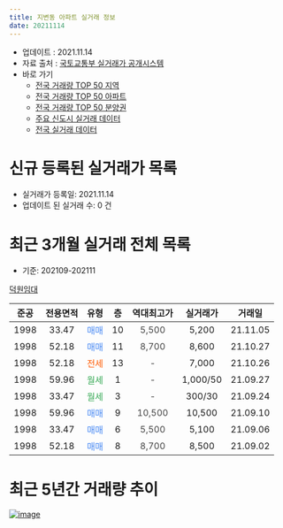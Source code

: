 ```yaml
---
title: 지변동 아파트 실거래 정보
date: 20211114
---
```


* 업데이트 : 2021.11.14
* 자료 출처 : [국토교통부 실거래가 공개시스템](http://rt.molit.go.kr)
* 바로 가기
    * [전국 거래량 TOP 50 지역](https://apt-info.github.io/apt-trade-info/tr)
    * [전국 거래량 TOP 50 아파트](https://apt-info.github.io/apt-trade-info/ta)
    * [전국 거래량 TOP 50 분양권](https://apt-info.github.io/apt-trade-info/tb)
    * [주요 신도시 실거래 데이터](https://apt-info.github.io/apt-trade-info/newtown)
    * [전국 실거래 데이터](https://apt-info.github.io/apt-trade-info/all)



<script async src="https://pagead2.googlesyndication.com/pagead/js/adsbygoogle.js"></script>
<!-- 기본광고 -->
<ins class="adsbygoogle"
     style="display:block"
     data-ad-client="ca-pub-1142216861245946"
     data-ad-slot="4805727019"
     data-ad-format="auto"
     data-full-width-responsive="true"></ins>
<script>
     (adsbygoogle = window.adsbygoogle || []).push({});
</script>


# 신규 등록된 실거래가 목록

* 실거래가 등록일: 2021.11.14
* 업데이트 된 실거래 수: 0 건




<script async src="https://pagead2.googlesyndication.com/pagead/js/adsbygoogle.js"></script>
<!-- 기본광고 -->
<ins class="adsbygoogle"
     style="display:block"
     data-ad-client="ca-pub-1142216861245946"
     data-ad-slot="4805727019"
     data-ad-format="auto"
     data-full-width-responsive="true"></ins>
<script>
     (adsbygoogle = window.adsbygoogle || []).push({});
</script>


# 최근 3개월 실거래 전체 목록
* 기준: 202109-202111


[덕원임대](https://search.naver.com/search.naver?query=%EB%8D%95%EC%9B%90%EC%9E%84%EB%8C%80)

|준공|전용면적|유형|층|역대최고가|실거래가|거래일|
|:---:|:---:|:---:|:---:|:---:|:---:|:---:|
|1998|33.47|<span style="color:#4285F3">매매</span>|10|<span style="color:#444444">5,500</span>|5,200|21.11.05|
|1998|52.18|<span style="color:#4285F3">매매</span>|11|<span style="color:#444444">8,700</span>|8,600|21.10.27|
|1998|52.18|<span style="color:#FF5A00">전세</span>|13|<span style="color:#444444">-</span>|7,000|21.10.26|
|1998|59.96|<span style="color:#34A853">월세</span>|1|<span style="color:#444444">-</span>|1,000/50|21.09.27|
|1998|33.47|<span style="color:#34A853">월세</span>|3|<span style="color:#444444">-</span>|300/30|21.09.24|
|1998|59.96|<span style="color:#4285F3">매매</span>|9|<span style="color:#444444">10,500</span>|10,500|21.09.10|
|1998|33.47|<span style="color:#4285F3">매매</span>|6|<span style="color:#444444">5,500</span>|5,100|21.09.06|
|1998|52.18|<span style="color:#4285F3">매매</span>|8|<span style="color:#444444">8,700</span>|8,500|21.09.02|



<script async src="https://pagead2.googlesyndication.com/pagead/js/adsbygoogle.js"></script>
<!-- 기본광고 -->
<ins class="adsbygoogle"
     style="display:block"
     data-ad-client="ca-pub-1142216861245946"
     data-ad-slot="4805727019"
     data-ad-format="auto"
     data-full-width-responsive="true"></ins>
<script>
     (adsbygoogle = window.adsbygoogle || []).push({});
</script>


# 최근 5년간 거래량 추이


<div style="width:100%;">
    <canvas id="deal_progress" height="200"></canvas>
</div>

<script>
new Chart(document.getElementById("deal_progress"), {
    type: 'line',
    data: {
        labels: ['16.01','16.02','16.03','16.04','16.05','16.06','16.07','16.09','16.10','16.11','16.12','17.01','17.02','17.03','17.04','17.05','17.06','17.07','17.08','17.09','17.10','17.11','17.12','18.01','18.02','18.03','18.04','18.05','18.07','18.08','18.09','18.10','18.11','18.12','19.01','19.02','19.03','19.04','19.05','19.06','19.07','19.08','19.10','19.11','19.12','20.01','20.02','20.03','20.04','20.06','20.07','20.08','20.09','20.10','20.11','20.12','21.01','21.02','21.03','21.04','21.05','21.06','21.07','21.08','21.09','21.10','21.11'],
        datasets: [{
            label: '매매/분양권',
            data: [2,2,2,3,2,1,2,3,3,3,2,4,4,1,2,1,2,6,2,2,2,3,2,1,1,3,4,1,2,3,1,3,0,1,4,1,1,3,0,1,5,2,1,0,1,2,2,2,1,1,2,1,0,3,1,1,5,1,3,1,3,2,4,5,3,1,1],
            borderColor: "rgba(66, 133, 243, 1)",
            backgroundColor: "rgba(66, 133, 243, 0.05)",
            borderWidth: 1,
            pointRadius: 0,
            fill: false,
            lineTension: 0
        },{
            label: '전/월세',
            data: [1,2,1,0,0,1,0,1,1,4,0,4,1,0,1,1,1,1,1,2,0,0,0,2,2,0,0,2,0,3,2,0,3,0,0,1,1,0,2,0,3,2,1,2,0,5,0,3,0,1,1,3,1,0,3,2,1,0,0,1,2,4,0,0,2,1,0],
            borderColor: "rgba(255, 90, 0, 1)",
            backgroundColor: "rgba(255, 90, 0, 0.05)",
            borderWidth: 1,
            pointRadius: 0,
            fill: false,
            lineTension: 0
        },{
            label: '합계',
            data: [3,4,3,3,2,2,2,4,4,7,2,8,5,1,3,2,3,7,3,4,2,3,2,3,3,3,4,3,2,6,3,3,3,1,4,2,2,3,2,1,8,4,2,2,1,7,2,5,1,2,3,4,1,3,4,3,6,1,3,2,5,6,4,5,5,2,1],
            borderColor: "rgba(0, 0, 0, 1)",
            backgroundColor: "rgba(0, 0, 0, 0.03)",
            borderWidth: 0.1,
            pointRadius: 0,
            fill: true,
            lineTension: 0
        }
        ]
    },
    options: {
        responsive: true,
        title: {
            display: false
        },
        tooltips: {
            mode: 'index',
            intersect: false
        },
        hover: {
            mode: 'nearest',
            intersect: true
        },
        scales: {
            xAxes: [{
                display: true,
                scaleLabel: {
                    display: true,
                    labelString: '년/월'
                }
            }],
            yAxes: [{
                display: true,
                ticks: {
                    suggestedMin: 0,
                },
                scaleLabel: {
                    display: true,
                    labelString: '실거래 수'
                }
            }]
        }
    }
});

</script>


[![image](https://apt-info.github.io/images/2020-01-03-apt-trade-info/1024x500.png)](https://play.google.com/store/apps/details?id=com.aptinfo.apttradeinfo)

